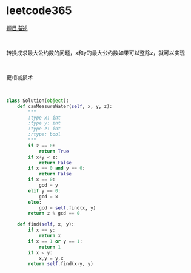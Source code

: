 # leetcode365

[题目描述](https://leetcode-cn.com/problems/water-and-jug-problem/)

<br>

转换成求最大公约数的问题，x和y的最大公约数如果可以整除z，就可以实现

<br>

更相减损术

<br>

```python
class Solution(object):
    def canMeasureWater(self, x, y, z):
        """
        :type x: int
        :type y: int
        :type z: int
        :rtype: bool
        """
        if z == 0:
            return True
        if x+y < z:
            return False
        if x == 0 and y == 0:
            return False
        if x == 0:
            gcd = y
        elif y == 0:
            gcd = x
        else:
            gcd = self.find(x, y)
        return z % gcd == 0

    def find(self, x, y):
        if x == y:
            return x
        if x == 1 or y == 1:
            return 1
        if x < y:
            x,y = y,x
        return self.find(x-y, y)
```
